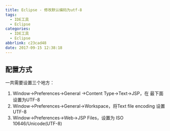 ```yaml
---
title: Eclipse - 修改默认编码为utf-8
tags:
  - IDE工具
  - Eclipse
categories:
  - IDE工具
  - Eclipse
abbrlink: c23cad48
date: 2017-09-15 12:38:18
---
```

## 配置方式

一共需要设置三个地方：

1. Window->Preferences->General ->Content Type->Text->JSP，在 最下面设置为UTF-8
2. Window->Preferences->General->Workspace，将Text file encoding 设置UTF-8
3. Window->Preferences->Web->JSP Files，设置为 ISO 10646/Unicode(UTF-8)

<!-- more -->